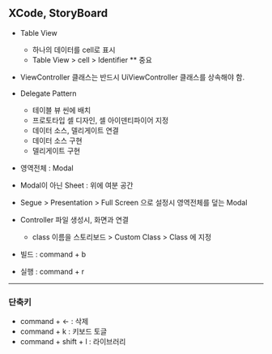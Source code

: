 ## XCode, StoryBoard

* Table View
    * 하나의 데이터를 cell로 표시
    * Table View > cell > Identifier ** 중요

* ViewController 클래스는 반드시 UiViewController 클래스를 상속해야 함.

* Delegate Pattern
    * 테이블 뷰 씬에 배치
    * 프로토타입 셀 디자인, 셀 아이덴티파이어 지정
    * 데이터 소스, 델리게이트 연결
    * 데이터 소스 구현
    * 델리게이트 구현

* 영역전체 : Modal
* Modal이 아닌 Sheet : 위에 여분 공간
* Segue > Presentation > Full Screen 으로 설정시 영역전체를 덮는 Modal

* Controller 파일 생성시, 화면과 연결
    * class 이름을 스토리보드 > Custom Class > Class 에 지정

* 빌드 : command + b
* 실행 : command + r

---
### 단축키

* command + <- : 삭제 
* command + k : 키보드 토글
* command + shift + l : 라이브러리
